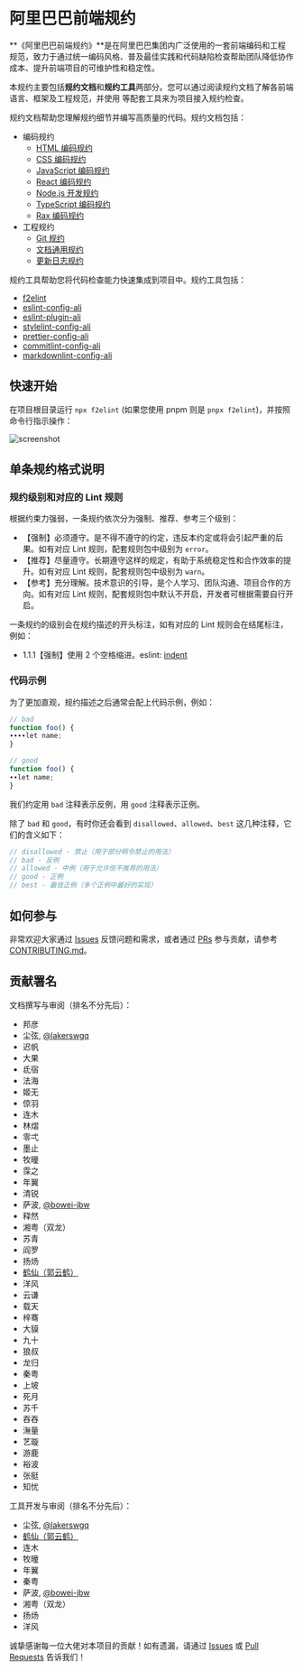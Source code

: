 # 阿里巴巴前端规约

**《阿里巴巴前端规约》**是在阿里巴巴集团内广泛使用的一套前端编码和工程规范，致力于通过统一编码风格、普及最佳实践和代码缺陷检查帮助团队降低协作成本、提升前端项目的可维护性和稳定性。

本规约主要包括**规约文档**和**规约工具**两部分。您可以通过阅读规约文档了解各前端语言、框架及工程规范，并使用  等配套工具来为项目接入规约检查。

规约文档帮助您理解规约细节并编写高质量的代码。规约文档包括：

- 编码规约
  - [HTML 编码规约](coding/html.md)
  - [CSS 编码规约](coding/css.md)
  - [JavaScript 编码规约](coding/javascript.md)
  - [React 编码规约](coding/react.md)
  - [Node.js 开发规约](coding/node.md)
  - [TypeScript 编码规约](coding/typescript.md)
  - [Rax 编码规约](coding/rax.md)
- 工程规约
  - [Git 规约](engineering/git.md)
  - [文档通用规约](engineering/writing.md)
  - [更新日志规约](engineering/changelog.md)

规约工具帮助您将代码检查能力快速集成到项目中。规约工具包括：

- [f2elint](https://www.npmjs.com/package/f2elint)
- [eslint-config-ali](https://www.npmjs.com/package/eslint-config-ali)
- [eslint-plugin-ali](https://www.npmjs.com/package/eslint-plugin-ali)
- [stylelint-config-ali](https://www.npmjs.com/package/stylelint-config-ali)
- [prettier-config-ali](https://www.npmjs.com/package/prettier-config-ali)
- [commitlint-config-ali](https://www.npmjs.com/package/commitlint-config-ali)
- [markdownlint-config-ali](https://www.npmjs.com/package/markdownlint-config-ali)

## 快速开始

在项目根目录运行 `npx f2elint` (如果您使用 pnpm 则是 `pnpx f2elint`)，并按照命令行指示操作：

![screenshot](https://github.com/alibaba/f2e-spec/assets/5836790/80b5c4fd-6ab1-4423-8ae5-0572777db0a7)

## 单条规约格式说明

### 规约级别和对应的 Lint 规则

根据约束力强弱，一条规约依次分为强制、推荐、参考三个级别：

- 【强制】必须遵守。是不得不遵守的约定，违反本约定或将会引起严重的后果。如有对应 Lint 规则，配套规则包中级别为 `error`。
- 【推荐】尽量遵守。长期遵守这样的规定，有助于系统稳定性和合作效率的提升。如有对应 Lint 规则，配套规则包中级别为 `warn`。
- 【参考】充分理解。技术意识的引导，是个人学习、团队沟通、项目合作的方向。如有对应 Lint 规则，配套规则包中默认不开启，开发者可根据需要自行开启。

一条规约的级别会在规约描述的开头标注，如有对应的 Lint 规则会在结尾标注，例如：

- 1.1.1【强制】使用 2 个空格缩进。eslint: [indent](https://eslint.org/docs/rules/indent)

### 代码示例

为了更加直观，规约描述之后通常会配上代码示例，例如：

```js
// bad
function foo() {
∙∙∙∙let name;
}

// good
function foo() {
∙∙let name;
}
```

我们约定用 `bad` 注释表示反例，用 `good` 注释表示正例。

除了 `bad` 和 `good`，有时你还会看到 `disallowed`、`allowed`、`best` 这几种注释，它们的含义如下：

```js
// disallowed - 禁止（用于部分明令禁止的用法）
// bad - 反例
// allowed - 中例（用于允许但不推荐的用法）
// good - 正例
// best - 最佳正例（多个正例中最好的实现）
```

## 如何参与

非常欢迎大家通过 [Issues](https://github.com/alibaba/f2e-spec/issues) 反馈问题和需求，或者通过
[PRs](https://github.com/alibaba/f2e-spec/pulls) 参与贡献，请参考
[CONTRIBUTING.md](https://github.com/alibaba/f2e-spec/blob/main/CONTRIBUTING.md)。

## 贡献署名

文档撰写与审阅（排名不分先后）：

- 邦彦
- 尘弦, [@lakerswgq](https://github.com/lakerswgq)
- 迟帆
- 大果
- 氐宿
- 法海
- 姬无
- 倞羽
- 连木
- 林熠
- 零弌
- 墨止
- 牧曈
- 霂之
- 年翼
- 清锐
- 萨波, [@bowei-jbw](https://github.com/bowei-jbw)
- 释然
- 湘粤（双龙）
- 苏青
- 阎罗
- 扬炀
- [鹤仙（郭云鹤）](https://github.com/guoyunhe)
- 洋风
- 云谦
- 载天
- 梓骞
- 大貘
- 九十
- 狼叔
- 龙归
- 秦粤
- 上坡
- 死月
- 苏千
- 吞吞
- 潕量
- 艺璇
- 游鹿
- 裕波
- 张挺
- 知忧

工具开发与审阅（排名不分先后）：

- 尘弦, [@lakerswgq](https://github.com/lakerswgq)
- [鹤仙（郭云鹤）](https://github.com/guoyunhe)
- 连木
- 牧曈
- 年翼
- 秦粤
- 萨波, [@bowei-jbw](https://github.com/bowei-jbw)
- 湘粤（双龙）
- 扬炀
- 洋风

诚挚感谢每一位大佬对本项目的贡献！如有遗漏，请通过 [Issues](https://github.com/alibaba/f2e-spec/issues) 或
[Pull Requests](https://github.com/alibaba/f2e-spec/pulls) 告诉我们！
